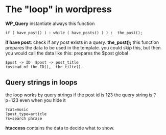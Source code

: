 # The "loop" in wordpress

**WP_Query** instantiate always this function

    if ( have_post() ) : while ( have_posts() ) ) :  the_post();

**if have post**: check if any post exists in a query.
**the_post();** this function prepares the data to be used in the template.
you could skip this, but then you would call the data like this: prepares the $post global

    $post -> ID  $post -> post_title
    instead of the_ID(),  the_tilte().


## Query strings in loops

the loop works by query strings
if the post id is 123
the query string is ?p=123
even when you hide it

    ?cat=music
    ?post_type=article
    ?s=search phrase

**htaccess** contains the data to decide what to show.
<!--stackedit_data:
eyJoaXN0b3J5IjpbMTMyODIwMjA3MF19
-->